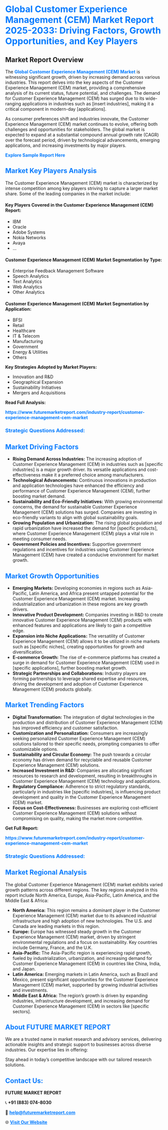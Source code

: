 <h1 style="color: #007BFF;">Global Customer Experience Management (CEM) Market Report 2025-2033: Driving Factors, Growth Opportunities, and Key Players</h1>

<section id="overview">
<h2>Market Report Overview</h2>
<p>The <a href="https://www.futuremarketreport.com/industry-report/customer-experience-management-cem-market" style="color: #007BFF; text-decoration: none;"><strong>Global Customer Experience Management (CEM) Market</strong></a> is witnessing significant growth, driven by increasing demand across various industries. This report delves into the key aspects of the Customer Experience Management (CEM) market, providing a comprehensive analysis of its current status, future potential, and challenges. The demand for Customer Experience Management (CEM) has surged due to its wide-ranging applications in industries such as [insert industries], making it a critical component in modern-day [applications].</p>
<p>As consumer preferences shift and industries innovate, the Customer Experience Management (CEM) market continues to evolve, offering both challenges and opportunities for stakeholders. The global market is expected to expand at a substantial compound annual growth rate (CAGR) over the forecast period, driven by technological advancements, emerging applications, and increasing investments by major players.</p>
</section>

<section id="overview">
<p><a href="https://www.futuremarketreport.com/request-sample/reportId=100649" style="color: #007BFF; text-decoration: none;"><strong>Explore Sample Report Here</strong></a></p>
</section>

<section id="key-players">
<h2 style="color: #007BFF;">Market Key Players Analysis</h2>
<p>The Customer Experience Management (CEM) market is characterized by intense competition among key players striving to capture a larger market share. Some of the leading companies in the market include:</p>
<h4>Key Players Covered in the Customer Experience Management (CEM) Report:</h4>
<ul><li>IBM</li><li>Oracle</li><li>Adobe Systems</li><li>Nokia Networks</li><li>Avaya</li><li>...</li></ul>
<h4>Customer Experience Management (CEM) Market Segmentation by Type:</h4>
<ul><li>Enterprise Feedback Management Software</li><li>Speech Analytics</li><li>Text Analytics</li><li>Web Analytics</li><li>Other Analytics</li></ul>

<h4>Customer Experience Management (CEM) Market Segmentation by Application:</h4>
<ul><li>BFSI</li><li>Retail</li><li>Healthcare</li><li>IT &amp; Telecom</li><li>Manufacturing</li><li>Government</li><li>Energy &amp; Utilities</li><li>Others</li></ul>
<p><strong>Key Strategies Adopted by Market Players:</strong></p>
<ul>
<li>Innovation and R&D</li>
<li>Geographical Expansion</li>
<li>Sustainability Initiatives</li>
<li>Mergers and Acquisitions</li>
</ul>
</section>

<section>
<p><strong>Read Full Analysis: </strong></p><a href="https://www.futuremarketreport.com/industry-report/customer-experience-management-cem-market" style="color: #007BFF; text-decoration: none;"><strong>https://www.futuremarketreport.com/industry-report/customer-experience-management-cem-market</strong></a>
<h3 style="color: #007BFF;">Strategic Questions Addressed:</h3>
</section>

<section id="driving-factors">
<h2 style="color: #007BFF;">Market Driving Factors</h2>
<ul>
<li><strong>Rising Demand Across Industries:</strong> The increasing adoption of Customer Experience Management (CEM) in industries such as [specific industries] is a major growth driver. Its versatile applications and cost-effectiveness make it a preferred choice among manufacturers.</li>
<li><strong>Technological Advancements:</strong> Continuous innovations in production and application technologies have enhanced the efficiency and performance of Customer Experience Management (CEM), further boosting market demand.</li>
<li><strong>Sustainability and Eco-Friendly Initiatives:</strong> With growing environmental concerns, the demand for sustainable Customer Experience Management (CEM) solutions has surged. Companies are investing in eco-friendly variants to align with global sustainability goals.</li>
<li><strong>Growing Population and Urbanization:</strong> The rising global population and rapid urbanization have increased the demand for [specific products], where Customer Experience Management (CEM) plays a vital role in meeting consumer needs.</li>
<li><strong>Government Policies and Incentives:</strong> Supportive government regulations and incentives for industries using Customer Experience Management (CEM) have created a conducive environment for market growth.</li>
</ul>
</section>

<section id="growth-opportunities">
<h2 style="color: #007BFF;">Market Growth Opportunities</h2>
<ul>
<li><strong>Emerging Markets:</strong> Developing economies in regions such as Asia-Pacific, Latin America, and Africa present untapped potential for the Customer Experience Management (CEM) market. Increasing industrialization and urbanization in these regions are key growth drivers.</li>
<li><strong>Innovative Product Development:</strong> Companies investing in R&D to create innovative Customer Experience Management (CEM) products with enhanced features and applications are likely to gain a competitive edge.</li>
<li><strong>Expansion into Niche Applications:</strong> The versatility of Customer Experience Management (CEM) allows it to be utilized in niche markets such as [specific niches], creating opportunities for growth and diversification.</li>
<li><strong>E-commerce Growth:</strong> The rise of e-commerce platforms has created a surge in demand for Customer Experience Management (CEM) used in [specific applications], further boosting market growth.</li>
<li><strong>Strategic Partnerships and Collaborations:</strong> Industry players are forming partnerships to leverage shared expertise and resources, driving the development and adoption of Customer Experience Management (CEM) products globally.</li>
</ul>
</section>

<section id="trending-factors">
<h2 style="color: #007BFF;">Market Trending Factors</h2>
<ul>
<li><strong>Digital Transformation:</strong> The integration of digital technologies in the production and distribution of Customer Experience Management (CEM) has improved efficiency and customer satisfaction.</li>
<li><strong>Customization and Personalization:</strong> Consumers are increasingly seeking personalized Customer Experience Management (CEM) solutions tailored to their specific needs, prompting companies to offer customizable options.</li>
<li><strong>Sustainability and Circular Economy:</strong> The push towards a circular economy has driven demand for recyclable and reusable Customer Experience Management (CEM) solutions.</li>
<li><strong>Increased Investment in R&D:</strong> Companies are allocating significant resources to research and development, resulting in breakthroughs in Customer Experience Management (CEM) technology and applications.</li>
<li><strong>Regulatory Compliance:</strong> Adherence to strict regulatory standards, particularly in industries like [specific industries], is influencing product development and quality in the Customer Experience Management (CEM) market.</li>
<li><strong>Focus on Cost-Effectiveness:</strong> Businesses are exploring cost-efficient Customer Experience Management (CEM) solutions without compromising on quality, making the market more competitive.</li>
</ul>
</section>

<section>
<p><strong>Get Full Report: </strong></p><a href="https://www.futuremarketreport.com/industry-report/customer-experience-management-cem-market" style="color: #007BFF; text-decoration: none;"><strong>https://www.futuremarketreport.com/industry-report/customer-experience-management-cem-market</strong></a>
<h3 style="color: #007BFF;">Strategic Questions Addressed:</h3>
</section>


<section id="regional-analysis">
<h2 style="color: #007BFF;">Market Regional Analysis</h2>
<p>The global Customer Experience Management (CEM) market exhibits varied growth patterns across different regions. The key regions analyzed in this report include North America, Europe, Asia-Pacific, Latin America, and the Middle East & Africa:</p>
<ul>
<li><strong>North America:</strong> This region remains a dominant player in the Customer Experience Management (CEM) market due to its advanced industrial infrastructure and high adoption of new technologies. The U.S. and Canada are leading markets in this region.</li>
<li><strong>Europe:</strong> Europe has witnessed steady growth in the Customer Experience Management (CEM) market, driven by stringent environmental regulations and a focus on sustainability. Key countries include Germany, France, and the U.K.</li>
<li><strong>Asia-Pacific:</strong> The Asia-Pacific region is experiencing rapid growth, fueled by industrialization, urbanization, and increasing demand for Customer Experience Management (CEM) in countries like China, India, and Japan.</li>
<li><strong>Latin America:</strong> Emerging markets in Latin America, such as Brazil and Mexico, present significant opportunities for the Customer Experience Management (CEM) market, supported by growing industrial activities and investments.</li>
<li><strong>Middle East & Africa:</strong> The region’s growth is driven by expanding industries, infrastructure development, and increasing demand for Customer Experience Management (CEM) in sectors like [specific sectors].</li>
</ul>
</section>

<footer>
<h2 style="color: #007BFF;">About FUTURE MARKET REPORT</h2>
<p>We are a trusted name in market research and advisory services, delivering actionable insights and strategic support to businesses across diverse industries. Our expertise lies in offering:</p>

<p>Stay ahead in today’s competitive landscape with our tailored research solutions.</p>

<h2 style="color: #007BFF;">Contact Us:</h2>
<p><strong>FUTURE MARKET REPORT</strong></p>
<p>📞 <strong>+91 (883) 074-8030</strong></p>
<p>📧 <strong><a href="mailto:help@futuremarketreport.com" style="color: #007BFF;">help@futuremarketreport.com</a></strong></p>
<p>🌐 <strong><a href="https://www.futuremarketreport.com/" style="color: #007BFF;">Visit Our Website</a></strong></p>
</footer>